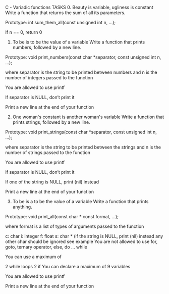 
C - Variadic functions 
TASKS 
0. Beauty is variable, ugliness is constant
Write a function that returns the sum of all its parameters.

Prototype: int sum_them_all(const unsigned int n, ...);

If n == 0, return 0

1. To be is to be the value of a variable
Write a function that prints numbers, followed by a new line.

Prototype: void print_numbers(const char *separator, const unsigned int n, ...);

where separator is the string to be printed between numbers and n is the number of integers passed to the function

You are allowed to use printf

If separator is NULL, don’t print it

Print a new line at the end of your function

2. One woman's constant is another woman's variable
Write a function that prints strings, followed by a new line.

Prototype: void print_strings(const char *separator, const unsigned int n, ...);

where separator is the string to be printed between the strings and n is the number of strings passed to the function

You are allowed to use printf

If separator is NULL, don’t print it

If one of the string is NULL, print (nil) instead

Print a new line at the end of your function

3. To be is a to be the value of a variable
Write a function that prints anything.

Prototype: void print_all(const char * const format, ...);

where format is a list of types of arguments passed to the function

c: char
i: integer
f: float
s: char * (if the string is NULL, print (nil) instead
any other char should be ignored
see example
You are not allowed to use for, goto, ternary operator, else, do ... while

You can use a maximum of

2 while loops
2 if
You can declare a maximum of 9 variables

You are allowed to use printf

Print a new line at the end of your function
